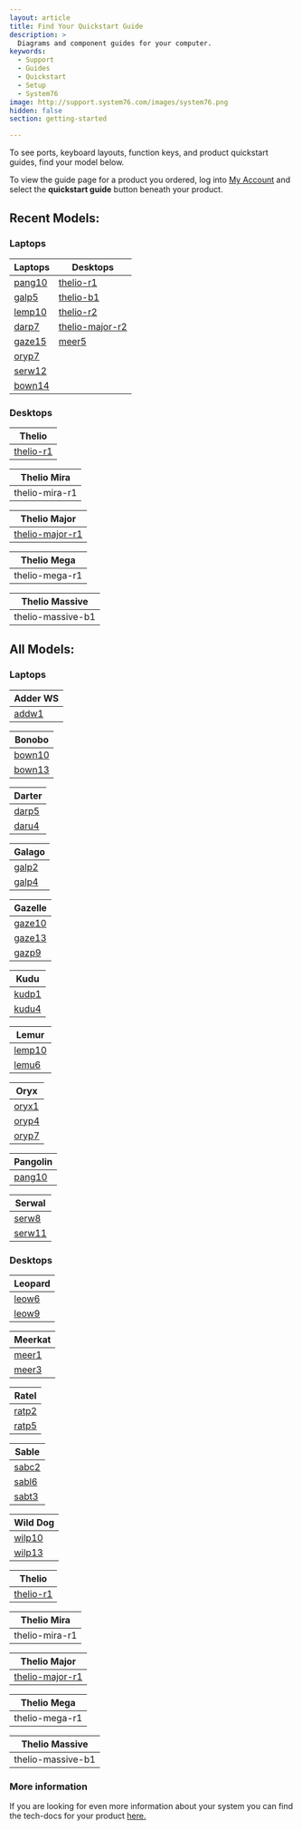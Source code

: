 ```yaml
---
layout: article
title: Find Your Quickstart Guide
description: >
  Diagrams and component guides for your computer.
keywords:
  - Support
  - Guides
  - Quickstart
  - Setup
  - System76
image: http://support.system76.com/images/system76.png
hidden: false
section: getting-started

---
```


To see ports, keyboard layouts, function keys, and product quickstart guides, find your model below.

To view the guide page for a product you ordered, log into [<i class="fa fa-user"></i> My Account](https://system76.com/my-account/orders) and select the **quickstart guide** button beneath your product.

## Recent Models:

### Laptops

| Laptops   | Desktops |  
| ----------| ---------|
| [pang10](https://system76.com/guides/pang10) | [thelio-r1](https://system76.com/guides/thelio/r1) |
| [galp5](https://system76.com/guides/galp5) | [thelio-b1](https://system76.com/guides/thelio/b1) |
| [lemp10](https://system76.com/guides/lemp10) | [thelio-r2](https://system76.com/guides/thelio/r2) |
| [darp7](https://system76.com/guides/darp7) | [thelio-major-r2](https://system76.com/guides/thelio-major/r2) |
| [gaze15](https://system76.com/guides/gaze15/15a) | [meer5](https://system76.com/guides/meer5/short) |
| [oryp7](https://system76.com/guides/oryp7/15) | []() |
| [serw12](https://system76.com/guides/serw12) | []() |
| [bown14](https://system76.com/guides/bonw14) | []() |

### Desktops

| Thelio |
| -------|
| [thelio-r1](https://system76.com/guides/thelio/r1) | [thelio-r2](https://system76.com/guides/thelio/r2) | [thelio-b1](https://system76.com/guides/thelio/b1)  

| Thelio Mira |
| ------------|
| thelio-mira-r1 |

| Thelio Major |
| -------------|
| [thelio-major-r1](https://system76.com/guides/thelio-major/r1) | [thelio-major-r2](https://system76.com/guides/thelio-major/r2) | [thelio-major-b1](https://system76.com/guides/thelio-major/b1)  

| Thelio Mega |
| ------------|
| thelio-mega-r1 |

| Thelio Massive |
| ---------------|
| thelio-massive-b1 |

## All Models:

### Laptops

| Adder WS |
| ---------| 
| [addw1](https://system76.com/guides/addw1) | [addw2](https://system76.com/guides/addw2) |

| Bonobo |
| -------|
| [bown10](https://system76.com/guides/bown10) | [bown11](https://system76.com/guides/bown11) | [bown12](https://system76.com/guides/bown12) |
| [bown13](https://system76.com/guides/bown13) | [bown14](https://system76.com/guides/bonw14) | [bonx8](https://system76.com/guides/bonx8) |

| Darter |
| -------|
| [darp5](https://system76.com/guides/darp5) | [darp6](https://system76.com/guides/darp6)  | [darp7](https://system76.com/guides/darp7) |
| [daru4](https://system76.com/guides/daru4) |

| Galago |
| -------|
| [galp2](https://system76.com/guides/galp2) | [galp3b](https://system76.com/guides/galp3b) | [galp3](https://system76.com/guides/galp3) |
| [galp4](https://system76.com/guides/galp4) | [galu1](https://system76.com/guides/galu1) |

| Gazelle |
| --------|
| [gaze10](https://system76.com/guides/gaze10) | [gaze11](https://system76.com/guides/gaze11) | [gaze12](https://system76.com/guides/gaze12) |
| [gaze13](https://system76.com/guides/gaze13) | [gaze14](https://system76.com/guides/gaze14) | [gaze15](https://system76.com/guides/gaze15/15a) |
| [gazp9](https://system76.com/guides/gazep9) | 

| Kudu |
| -----|
| [kudp1](https://system76.com/guides/kudp1) | [kudu2](https://system76.com/guides/kudu2) | [kudu3](https://system76.com/guides/kudu3) |
| [kudu4](https://system76.com/guides/kudu4) | [kudu5](https://system76.com/guides/) |

| Lemur |
| ------|
| [lemp10](https://system76.com/guides/lemp10) | [lemp9](https://system76.com/guides/lemp9) | [lemu5](https://system76.com/guides/lemu5) | 
| [lemu6](https://system76.com/guides/lemu6) | [lemu7](https://system76.com/guides/lemp7) | [lemu8](https://system76.com/guides/lemu8) |

| Oryx |
| -----|
| [oryx1](https://system76.com/guides/oryx1) | [oryp2](https://system76.com/guides/oryp2) | [oryp3](https://system76.com/guides/oryp3) |
| [oryp4](https://system76.com/guides/oryp4) | [oryp5](https://system76.com/guides/oryp5) | [oryp6](https://system76.com/guides/oryp6) |
| [oryp7](https://system76.com/guides/oryp7/15) |

| Pangolin |
| ---------|
| [pang10](https://system76.com/guides/pang10) |

| Serwal |
| -------|
| [serw8](https://system76.com/guides/serw8) | [serw9](https://system76.com/guides/serw9) | [serw10](https://system76.com/guides/serw10) |
| [serw11](https://system76.com/guides/serw11) | [serw12](https://system76.com/guides/serw12)

### Desktops

| Leopard |
| --------|
| [leow6](https://system76.com/guides/leow6) | [leow7](https://system76.com/guides/leow7) | [leow8](https://system76.com/guides/leow8) |
| [leow9](https://system76.com/guides/leow9) | [leox4](https://system76.com/guides/leox4) | [leox5](https://system76.com/guides/leox5) |

| Meerkat |
| --------|
| [meer1](https://system76.com/guides/meer1) | [meer2](https://system76.com/guides/meer2) | [meer3b](https://system76.com/guides/meer3b) |
| [meer3](https://system76.com/guides/meer3) | [meer4](https://system76.com/guides/meer4) | [meer5](https://system76.com/guides/meer5/short)

| Ratel |
| ------|
| [ratp2](https://system76.com/guides/ratp2) | [ratp3](https://system76.com/guides/ratp3) | [ratp4](https://system76.com/guides/ratp4) |
| [ratp5](https://system76.com/guides/ratp5) |

| Sable |
| ------|
| [sabc2](https://system76.com/guides/sabc2) | [sabl4](https://system76.com/guides/sabl4) | [sabl5](https://system76.com/guides/sabl5) |
| [sabl6](https://system76.com/guides/sabl6) | [sabt1](https://system76.com/guides/sabt1) | [sabt2](https://system76.com/guides/sabt2) | 
| [sabt3](https://system76.com/guides/sabt3) | 

| Wild Dog |
| ---------|
| [wilp10](https://system76.com/guides/wilp10) | [wilp11](https://system76.com/guides/wilp11) | [wilp12](https://system76.com/guides/wilp12) |
| [wilp13](https://system76.com/guides/wilp13) | [wilp14](https://system76.com/guides/wilp14) | 

| Thelio |
| -------|
| [thelio-r1](https://system76.com/guides/thelio/r1) | [thelio-r2](https://system76.com/guides/thelio/r2) | [thelio-b1](https://system76.com/guides/thelio/b1)  

| Thelio Mira |
| ------------|
| thelio-mira-r1 |

| Thelio Major |
| -------------|
| [thelio-major-r1](https://system76.com/guides/thelio-major/r1) | [thelio-major-r2](https://system76.com/guides/thelio-major/r2) | [thelio-major-b1](https://system76.com/guides/thelio-major/b1)  

| Thelio Mega |
| ------------|
| thelio-mega-r1 |

| Thelio Massive |
| ---------------|
| thelio-massive-b1 |

### More information

If you are looking for even more information about your system you can find the tech-docs for your product [here.](/articles/service-manuals/)

